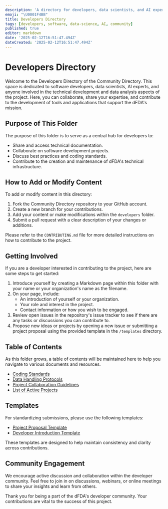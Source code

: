 ```yaml
---
description: 'A directory for developers, data scientists, and AI experts contributing to the technical development of the project.'
emoji: "\U0001F4BB"
title: Developers Directory
tags: [developers, software, data-science, AI, community]
published: true
editor: markdown
date: '2025-02-12T16:51:47.494Z'
dateCreated: '2025-02-12T16:51:47.494Z'
---
```

# Developers Directory

Welcome to the Developers Directory of the Community Directory. This space is dedicated to software developers, data scientists, AI experts, and anyone involved in the technical development and data analysis aspects of the project. Here, you can collaborate, share your expertise, and contribute to the development of tools and applications that support the dFDA's mission.

## Purpose of This Folder

The purpose of this folder is to serve as a central hub for developers to:

- Share and access technical documentation.
- Collaborate on software development projects.
- Discuss best practices and coding standards.
- Contribute to the creation and maintenance of dFDA's technical infrastructure.

## How to Add or Modify Content

To add or modify content in this directory:

1. Fork the Community Directory repository to your GitHub account.
2. Create a new branch for your contributions.
3. Add your content or make modifications within the `developers` folder.
4. Submit a pull request with a clear description of your changes or additions.

Please refer to the `CONTRIBUTING.md` file for more detailed instructions on how to contribute to the project.

## Getting Involved

If you are a developer interested in contributing to the project, here are some steps to get started:

1. Introduce yourself by creating a Markdown page within this folder with your name or your organization's name as the filename.
2. On your page, include:
   - An introduction of yourself or your organization.
   - Your role and interest in the project.
   - Contact information or how you wish to be engaged.
3. Review open issues in the repository's issue tracker to see if there are any tasks or discussions you can contribute to.
4. Propose new ideas or projects by opening a new issue or submitting a project proposal using the provided template in the `/templates` directory.

## Table of Contents

As this folder grows, a table of contents will be maintained here to help you navigate to various documents and resources.

- [Coding Standards](coding_standards.md)
- [Data Handling Protocols](data_handling_protocols.md)
- [Project Collaboration Guidelines](project_collaboration_guidelines.md)
- [List of Active Projects](active_projects.md)

## Templates

For standardizing submissions, please use the following templates:

- [Project Proposal Template](../templates/project_proposal.md)
- [Developer Introduction Template](../templates/developer_introduction.md)

These templates are designed to help maintain consistency and clarity across contributions.

## Community Engagement

We encourage active discussion and collaboration within the developer community. Feel free to join in on discussions, webinars, or online meetings to share your insights and learn from others.

Thank you for being a part of the dFDA's developer community. Your contributions are vital to the success of this project.

